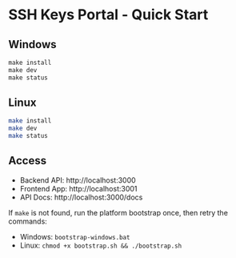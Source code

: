 # SSH Keys Portal - Quick Start

## Windows
```cmd
make install
make dev
make status
```

## Linux
```bash
make install
make dev
make status
```

## Access
- Backend API: http://localhost:3000
- Frontend App: http://localhost:3001
- API Docs: http://localhost:3000/docs

If `make` is not found, run the platform bootstrap once, then retry the commands:
- Windows: `bootstrap-windows.bat`
- Linux: `chmod +x bootstrap.sh && ./bootstrap.sh`